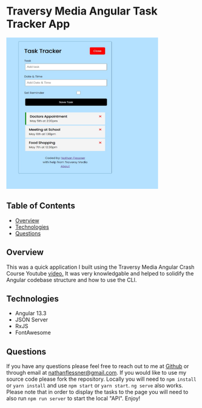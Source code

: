 # Traversy Media Angular Task Tracker App

<img src="./src/assets/AppShot.JPG" alt="screenshot" width="400" height="400"/>

## Table of Contents

- [Overview](#overview)
- [Technologies](#technologies)
- [Questions](#questions)

## Overview
This was a quick application I built using the Traversy Media Angular Crash Course Youtube <a href="https://www.youtube.com/watch?v=3dHNOWTI7H8" target="_blank">video.<a/> It was very knowledgable and helped to solidify the Angular codebase structure and how to use the CLI. 

## Technologies
- Angular 13.3
- JSON Server
- RxJS
- FontAwesome


## Questions

If you have any questions please feel free to reach out to me at [Github](https://github.com/SirNathanJF) or through email at <nathanflessner@gmail.com>. If you would like to use my source code please fork the repository. Locally you will need to ```npm install``` or ```yarn install``` and use ```npm start``` or ```yarn start```. ```ng serve``` also works. Please note that in order to display the tasks to the page you will need to also run ```npm run server``` to start the local "API". Enjoy!
